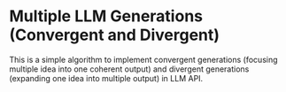 # Multiple LLM Generations (Convergent and Divergent)

This is a simple algorithm to implement convergent generations (focusing multiple idea into one coherent output) and divergent generations (expanding one idea into multiple output) in LLM API.